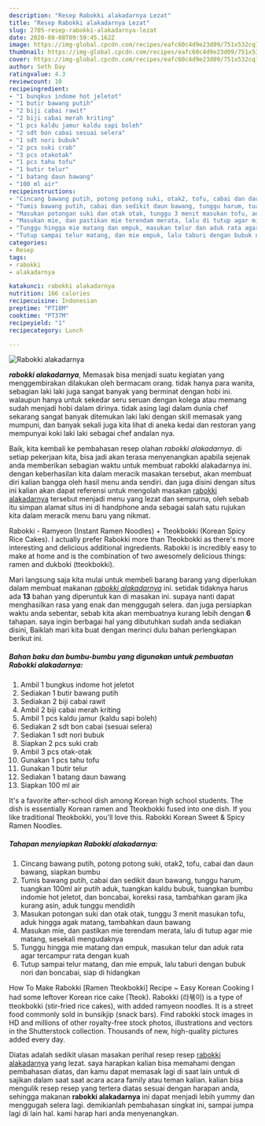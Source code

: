 ```yaml
---
description: "Resep Rabokki alakadarnya Lezat"
title: "Resep Rabokki alakadarnya Lezat"
slug: 2705-resep-rabokki-alakadarnya-lezat
date: 2020-08-08T09:59:45.162Z
image: https://img-global.cpcdn.com/recipes/eafc60c4d9e23d09/751x532cq70/rabokki-alakadarnya-foto-resep-utama.jpg
thumbnail: https://img-global.cpcdn.com/recipes/eafc60c4d9e23d09/751x532cq70/rabokki-alakadarnya-foto-resep-utama.jpg
cover: https://img-global.cpcdn.com/recipes/eafc60c4d9e23d09/751x532cq70/rabokki-alakadarnya-foto-resep-utama.jpg
author: Seth Day
ratingvalue: 4.3
reviewcount: 10
recipeingredient:
- "1 bungkus indome hot jeletot"
- "1 butir bawang putih"
- "2 biji cabai rawit"
- "2 biji cabai merah kriting"
- "1 pcs kaldu jamur kaldu sapi boleh"
- "2 sdt bon cabai sesuai selera"
- "1 sdt nori bubuk"
- "2 pcs suki crab"
- "3 pcs otakotak"
- "1 pcs tahu tofu"
- "1 butir telur"
- "1 batang daun bawang"
- "100 ml air"
recipeinstructions:
- "Cincang bawang putih, potong potong suki, otak2, tofu, cabai dan daun bawang, siapkan bumbu"
- "Tumis bawang putih, cabai dan sedikit daun bawang, tunggu harum, tuangkan 100ml air putih aduk, tuangkan kaldu bubuk, tuangkan bumbu indomie hot jeletot, dan boncabai, koreksi rasa, tambahkan garam jika kurang asin, aduk tunggu mendidih"
- "Masukan potongan suki dan otak otak, tunggu 3 menit masukan tofu, aduk hingga agak matang, tambahkan daun bawang"
- "Masukan mie, dan pastikan mie terendam merata, lalu di tutup agar mie matang, sesekali mengudaknya"
- "Tunggu hingga mie matang dan empuk, masukan telur dan aduk rata agar tercampur rata dengan kuah"
- "Tutup sampai telur matang, dan mie empuk, lalu taburi dengan bubuk nori dan boncabai, siap di hidangkan"
categories:
- Resep
tags:
- rabokki
- alakadarnya

katakunci: rabokki alakadarnya 
nutrition: 166 calories
recipecuisine: Indonesian
preptime: "PT18M"
cooktime: "PT37M"
recipeyield: "1"
recipecategory: Lunch

---
```



![Rabokki alakadarnya](https://img-global.cpcdn.com/recipes/eafc60c4d9e23d09/751x532cq70/rabokki-alakadarnya-foto-resep-utama.jpg)

<b><i>rabokki alakadarnya</i></b>, Memasak bisa menjadi suatu kegiatan yang menggembirakan dilakukan oleh bermacam orang. tidak hanya para wanita, sebagian laki laki juga sangat banyak yang berminat dengan hobi ini. walaupun hanya untuk sekedar seru seruan dengan kolega atau memang sudah menjadi hobi dalam dirinya. tidak asing lagi dalam dunia chef sekarang sangat banyak ditemukan laki laki dengan skill memasak yang mumpuni, dan banyak sekali juga kita lihat di aneka kedai dan restoran yang mempunyai koki laki laki sebagai chef andalan nya.

Baik, kita kembali ke pembahasan resep olahan <i>rabokki alakadarnya</i>. di setiap pekerjaan kita, bisa jadi akan terasa menyenangkan apabila sejenak anda memberikan sebagian waktu untuk membuat rabokki alakadarnya ini. dengan keberhasilan kita dalam meracik masakan tersebut, akan membuat diri kalian bangga oleh hasil menu anda sendiri. dan juga disini dengan situs ini kalian akan dapat referensi untuk mengolah masakan <u>rabokki alakadarnya</u> tersebut menjadi menu yang lezat dan sempurna, oleh sebab itu simpan alamat situs ini di handphone anda sebagai salah satu rujukan kita dalam meracik menu baru yang nikmat.

Rabokki - Ramyeon (Instant Ramen Noodles) + Tteokbokki (Korean Spicy Rice Cakes). I actually prefer Rabokki more than Tteokbokki as there&#39;s more interesting and delicious additional ingredients. Rabokki is incredibly easy to make at home and is the combination of two awesomely delicious things: ramen and dukboki (tteokbokki).


Mari langsung saja kita mulai untuk membeli barang barang yang diperlukan dalam membuat makanan <u><i>rabokki alakadarnya</i></u> ini. setidak tidaknya harus ada <b>13</b> bahan yang diperuntuk kan di masakan ini. supaya nanti dapat menghasilkan rasa yang enak dan menggugah selera. dan juga persiapkan waktu anda sebentar, sebab kita akan membuatnya kurang lebih dengan <b>6</b> tahapan. saya ingin berbagai hal yang dibutuhkan sudah anda sediakan disini, Baiklah mari kita buat dengan merinci dulu bahan perlengkapan berikut ini.

<!--inarticleads1-->

##### Bahan baku dan bumbu-bumbu yang digunakan untuk pembuatan Rabokki alakadarnya:

1. Ambil 1 bungkus indome hot jeletot
1. Sediakan 1 butir bawang putih
1. Sediakan 2 biji cabai rawit
1. Ambil 2 biji cabai merah kriting
1. Ambil 1 pcs kaldu jamur (kaldu sapi boleh)
1. Sediakan 2 sdt bon cabai (sesuai selera)
1. Sediakan 1 sdt nori bubuk
1. Siapkan 2 pcs suki crab
1. Ambil 3 pcs otak-otak
1. Gunakan 1 pcs tahu tofu
1. Gunakan 1 butir telur
1. Sediakan 1 batang daun bawang
1. Siapkan 100 ml air


It&#39;s a favorite after-school dish among Korean high school students. The dish is essentially Korean ramen and Tteokbokki fused into one dish. If you like traditional Tteokbokki, you&#39;ll love this. Rabokki Korean Sweet &amp; Spicy Ramen Noodles. 

<!--inarticleads2-->

##### Tahapan menyiapkan Rabokki alakadarnya:

1. Cincang bawang putih, potong potong suki, otak2, tofu, cabai dan daun bawang, siapkan bumbu
1. Tumis bawang putih, cabai dan sedikit daun bawang, tunggu harum, tuangkan 100ml air putih aduk, tuangkan kaldu bubuk, tuangkan bumbu indomie hot jeletot, dan boncabai, koreksi rasa, tambahkan garam jika kurang asin, aduk tunggu mendidih
1. Masukan potongan suki dan otak otak, tunggu 3 menit masukan tofu, aduk hingga agak matang, tambahkan daun bawang
1. Masukan mie, dan pastikan mie terendam merata, lalu di tutup agar mie matang, sesekali mengudaknya
1. Tunggu hingga mie matang dan empuk, masukan telur dan aduk rata agar tercampur rata dengan kuah
1. Tutup sampai telur matang, dan mie empuk, lalu taburi dengan bubuk nori dan boncabai, siap di hidangkan


How To Make Rabokki [Ramen Tteokbokki] Recipe ~ Easy Korean Cooking I had some leftover Korean rice cake (Tteok). Rabokki (라볶이) is a type of tteokbokki (stir-fried rice cakes), with added ramyeon noodles. It is a street food commonly sold in bunsikjip (snack bars). Find rabokki stock images in HD and millions of other royalty-free stock photos, illustrations and vectors in the Shutterstock collection. Thousands of new, high-quality pictures added every day. 

Diatas adalah sedikit ulasan masakan perihal resep resep <u>rabokki alakadarnya</u> yang lezat. saya harapkan kalian bisa memahami dengan pembahasan diatas, dan kamu dapat memasak lagi di saat lain untuk di sajikan dalam saat saat acara acara family atau teman kalian. kalian bisa mengulik resep resep yang tertera diatas sesuai dengan harapan anda, sehingga makanan <b>rabokki alakadarnya</b> ini dapat menjadi lebih yummy dan menggugah selera lagi. demikianlah pembahasan singkat ini, sampai jumpa lagi di lain hal. kami harap hari anda menyenangkan.
